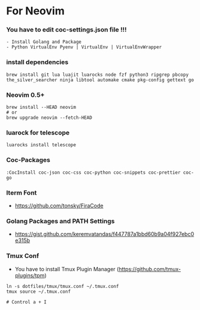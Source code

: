 # For Neovim

### You have to edit coc-settings.json file !!!
    - Install Golang and Package
    - Python VirtualEnv Pyenv | VirtualEnv | VirtualEnvWrapper

### install dependencies

```language-bash
brew install git lua luajit luarocks node fzf python3 ripgrep pbcopy the_silver_searcher ninja libtool automake cmake pkg-config gettext go 
```

### Neovim 0.5+

```language-bash
brew install --HEAD neovim
# or
brew upgrade neovim --fetch-HEAD
```

### luarock for telescope

```language-bash
luarocks install telescope
```


### Coc-Packages

```language-bash
:CocInstall coc-json coc-css coc-python coc-snippets coc-prettier coc-go
```


### Iterm Font

- https://github.com/tonsky/FiraCode


### Golang Packages and PATH Settings

- https://gist.github.com/keremvatandas/f447787a1bbd60b9a04f927ebc0e315b


### Tmux Conf

- You have to install Tmux Plugin Manager (https://github.com/tmux-plugins/tpm)


```language-bash
ln -s dotfiles/tmux/tmux.conf ~/.tmux.conf
tmux source ~/.tmux.conf

# Control a + I 
```
